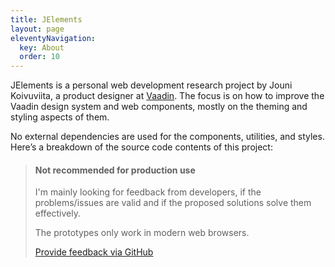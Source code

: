 ```yaml
---
title: JElements
layout: page
eleventyNavigation:
  key: About
  order: 10
---
```


JElements is a personal web development research project by Jouni Koivuviita, a product designer at [Vaadin](https://vaadin.com). The focus is on how to improve the Vaadin design system and web components, mostly on the theming and styling aspects of them.

No external dependencies are used for the components, utilities, and styles. Here’s a breakdown of the source code contents of this project:
<module-size></module-size>

> #### Not recommended for production use
> I'm mainly looking for feedback from developers, if the problems/issues are valid and if the proposed solutions solve them effectively.
>
> The prototypes only work in modern web browsers.
>
> [Provide feedback via GitHub](https://github.com/jouni/j-elements/issues)
